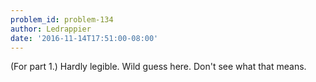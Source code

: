 ```yaml
---
problem_id: problem-134
author: Ledrappier
date: '2016-11-14T17:51:00-08:00'
---
```

(For part 1.) Hardly legible. Wild guess here. Don't see what that means.

